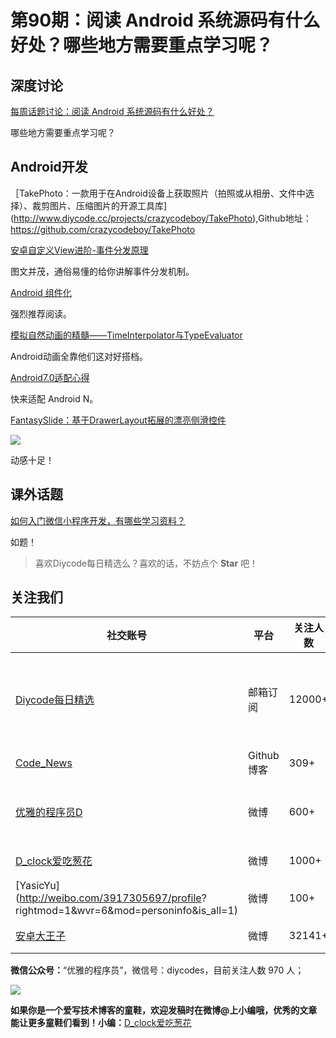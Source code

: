 # 第90期：阅读 Android 系统源码有什么好处？哪些地方需要重点学习呢？

## 深度讨论

[每周话题讨论：阅读 Android 系统源码有什么好处？](http://www.diycode.cc/topics/331)

哪些地方需要重点学习呢？

## Android开发

［TakePhoto：一款用于在Android设备上获取照片（拍照或从相册、文件中选择）、裁剪图片、压缩图片的开源工具库](http://www.diycode.cc/projects/crazycodeboy/TakePhoto),Github地址：https://github.com/crazycodeboy/TakePhoto

[安卓自定义View进阶-事件分发原理](http://www.gcssloop.com/customview/dispatch-touchevent-theory)

图文并茂，通俗易懂的给你讲解事件分发机制。

[Android 组件化](http://mp.weixin.qq.com/s?__biz=MzA5OTMxMjQzMw==&mid=2648112549&idx=1&sn=a8bef153b181747296c9fed1bcdb2cb4&chksm=88a66bfbbfd1e2ed4d4f4450ea40ffd971776e419aab8c5d3d58f249b811bdd562836dd17f30&mpshare=1&scene=1&srcid=0928Nr7EJYyH8fZr9WGpqwzu#wechat_redirect)

强烈推荐阅读。

[模拟自然动画的精髓——TimeInterpolator与TypeEvaluator](http://mp.weixin.qq.com/s?__biz=MzAxNzMxNzk5OQ==&mid=2649484744&idx=1&sn=4400177a28f2c7542872bfb337d6d905&chksm=83f824c8b48fadde90ea80e2d90e751e7a8f712c7786ed506376e217e2e2450041bd65c42710&mpshare=1&scene=1&srcid=0929um7MDrngrLyZPwFs1qNs#wechat_redirect)

Android动画全靠他们这对好搭档。

[Android7.0适配心得](http://www.cboy.me/2016/09/28/Android7.0%E9%80%82%E9%85%8D%E5%BF%83%E5%BE%97/)

快来适配 Android N。

[FantasySlide：基于DrawerLayout拓展的漂亮侧滑控件](https://github.com/mzule/FantasySlide)

![](https://raw.githubusercontent.com/mzule/FantasySlide/master/sample.gif)

动感十足！

## 课外话题

[如何入门微信小程序开发，有哪些学习资料？](https://www.zhihu.com/question/50907897)

如题！

> 喜欢Diycode每日精选么？喜欢的话，不妨点个 **Star** 吧！

## 关注我们

| 社交账号  |  平台  | 关注人数 | 说明 |
| -------- | -------- | -------- | -------- |
| [Diycode每日精选](http://list.qq.com/cgi-bin/qf_invite?id=d469993d2c888e971c0fbb2309c4d84256968386b126b967)|   邮箱订阅  | 12000+ | 每日分享一次Android、iOS、Swfit技术干货  |
| [Code_News](https://github.com/DiyCodes/code_news) |    Github博客  |309+ | 每日邮件推送列表  |
| [优雅的程序员D](http://weibo.com/u/5891258264) |   微博  | 600+ | 官方微博，每日分享开源信息  |
| [D_clock爱吃葱花](http://weibo.com/u/2480694892)  |   微博  | 1000+ | 日报发起人  |
|[YasicYu](http://weibo.com/3917305697/profile? rightmod=1&wvr=6&mod=personinfo&is_all=1)  |   微博  | 100+ | 日报发起人  |
|[安卓大王子](http://weibo.com/apkbus/)   |   微博  | 32141+ | 日报发起人  |



**微信公众号：**“优雅的程序员”，微信号：diycodes，目前关注人数 970 人；

![](http://upload-images.jianshu.io/upload_images/1846413-b42abfa70f909099.jpg?imageMogr2/auto-orient/strip%7CimageView2/2/w/1240)

**如果你是一个爱写技术博客的童鞋，欢迎发稿时在微博@上小编哦，优秀的文章能让更多童鞋们看到！小编：**[D_clock爱吃葱花](http://weibo.com/2480694892/profile?rightmod=1&wvr=6&mod=personinfo&is_all=1)
